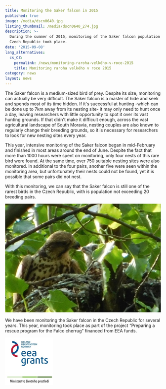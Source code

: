 ```yaml
---
title: Monitoring the Saker falcon in 2015
published: true
image: /media/dscn0640.jpg
listing_thumbnail: /media/dscn0640_274.jpg
description: >-
  During the summer of 2015, monitoring of the Saker falcon population of the
  Czech Republic took place.
date: '2015-09-08'
lang_alternatives:
  cs_CZ:
    permalink: /news/monitoring-raroha-velkého-v-roce-2015
    title: Monitoring raroha velkého v roce 2015
category: news
layout: news
---
```

The Saker falcon is a medium-sized bird of prey. Despite its size, monitoring can actually be very difficult. The Saker falcon is a master of hide and seek and spends most of its time hidden. If it's successful at hunting -which can be done up to 7km away from its nesting site- it may only need to hunt once a day, leaving researchers with little opportunity to spot it over its vast hunting grounds. If that didn't make it difficult enough, across the vast agricultural landscape of South Moravia, nesting couples are also known to regularly change their breeding grounds, so it is necessary for researchers to look for new nesting sites every year.

This year, intensive monitoring of the Saker falcon began in mid-February and finished in most areas around the end of June. Despite the fact that more than 1000 hours were spent on monitoring, only four nests of this rare bird were found. At the same time, over 750 suitable nesting sites were also monitored. In additional to the four pairs, another five were seen within the monitoring area, but unfortunately their nests could not be found, yet it is possible that some pairs did not nest.

With this monitoring, we can say that the Saker falcon is still one of the rarest birds in the Czech Republic, with is population not exceeding 20 breeding pairs.

![](/media/a_dscn0655.jpg)

We have been monitoring the Saker falcon in the Czech Republic for several years. This year, monitoring took place as part of the project “Preparing a rescue program for the Falco cherrug” financed from EEA funds.

![](/media/loga_mgs_stojato_mm.jpg)

